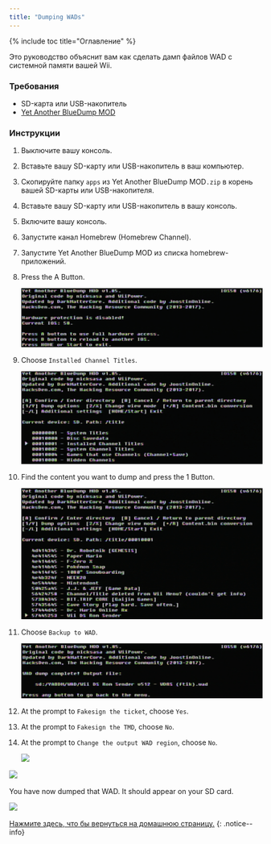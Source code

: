 ```yaml
---
title: "Dumping WADs"
---
```


{% include toc title="Оглавление" %}

Это руководство объяснит вам как сделать дамп файлов WAD с системной памяти вашей Wii.

### Требования

+ SD-карта или USB-накопитель
+ [Yet Another BlueDump MOD](https://oscwii.org/library/app/Yet-Another-BlueDump-Mod)

### Инструкции

1. Выключите вашу консоль.
1. Вставьте вашу SD-карту или USB-накопитель в ваш компьютер.
1. Скопируйте папку `apps` из Yet Another BlueDump MOD`.zip` в корень вашей SD-карты или USB-накопителя.
1. Вставьте вашу SD-карту или USB-накопитель в вашу консоль.
1. Включите вашу консоль.
1. Запустите канал Homebrew (Homebrew Channel).
1. Запустите Yet Another BlueDump MOD из списка homebrew-приложений.
1. Press the A Button.

    ![](/images/homebrew/DumpWADS/1.png)

1. Choose `Installed Channel Titles`.

    ![](/images/homebrew/DumpWADS/2.png)

1. Find the content you want to dump and press the 1 Button.

    ![](/images/homebrew/DumpWADS/3.png)

1. Choose `Backup to WAD`.

    ![](/images/homebrew/DumpWADS/4.png)

1. At the prompt to `Fakesign the ticket`, choose `Yes`.
1. At the prompt to `Fakesign the TMD`, choose `No`.
1. At the prompt to `Change the output WAD region`, choose `No`.

    ![](/images/homebrew/DumpWADS/5.png)

![](/images/homebrew/DumpWADS/6.png)

You have now dumped that WAD. It should appear on your SD card.

![](/images/homebrew/DumpWADS/7.png)

[Нажмите здесь, что бы вернуться на домашнюю страницу.](site-navigation)
{: .notice--info}
